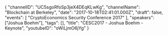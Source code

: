 {
    "channelID": "UC5sgoRfoSp3jeX4DEqKLwKg",
    "channelName": "Blockchain at Berkeley",
    "date": "2017-10-18T02:41:01.000Z",
    "draft": false,
    "events": [
        "CryptoEconomics Security Conference 2017"
    ],
    "speakers": ["Joshua Boehm"],
    "tags": [],
    "title": "CESC2017 - Joshua Boehm - Keynote",
    "youtubeID": "oWiLjmO6jYg"
}
